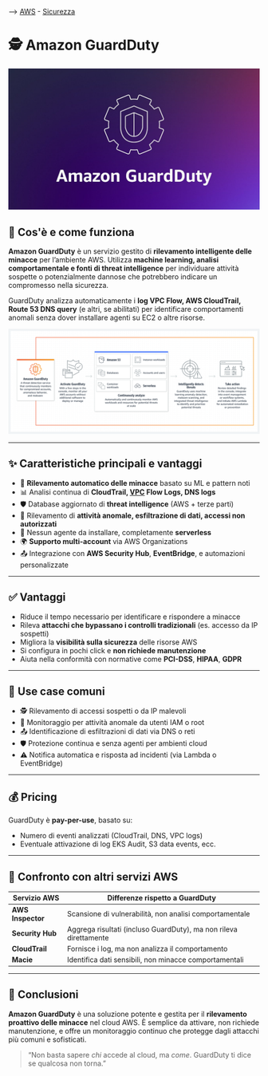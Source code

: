 --> [AWS](/00-Intro/AWS.md)  -  [Sicurezza](/09-Sicurezza-Compliance-Governance/Sicurezza-Compliance-Governance.md)
# 🕵️ Amazon GuardDuty

![logo](/09-Sicurezza-Compliance-Governance/img/guardduty-logo.jpeg)

## 📘 Cos'è e come funziona

**Amazon GuardDuty** è un servizio gestito di **rilevamento intelligente delle minacce** per l’ambiente AWS. Utilizza **machine learning, analisi comportamentale e fonti di threat intelligence** per individuare attività sospette o potenzialmente dannose che potrebbero indicare un compromesso nella sicurezza.

GuardDuty analizza automaticamente i **log VPC Flow, AWS CloudTrail, Route 53 DNS query** (e altri, se abilitati) per identificare comportamenti anomali senza dover installare agenti su EC2 o altre risorse.

![GuardDuty](/09-Sicurezza-Compliance-Governance/img/guardduty.png)

---

## ✨ Caratteristiche principali e vantaggi

- 🤖 **Rilevamento automatico delle minacce** basato su ML e pattern noti
- 📊 Analisi continua di **CloudTrail, [VPC](/03-CDN-e-Networking/Amazon-VPC.md) Flow Logs, DNS logs**
- 🛡️ Database aggiornato di **threat intelligence** (AWS + terze parti)
- 🧠 Rilevamento di **attività anomale, esfiltrazione di dati, accessi non autorizzati**
- 🔁 Nessun agente da installare, completamente **serverless**
- 🌍 **Supporto multi-account** via AWS Organizations
- 📤 Integrazione con **AWS Security Hub**, **EventBridge**, e automazioni personalizzate

---

## ✅ Vantaggi

- Riduce il tempo necessario per identificare e rispondere a minacce
- Rileva **attacchi che bypassano i controlli tradizionali** (es. accesso da IP sospetti)
- Migliora la **visibilità sulla sicurezza** delle risorse AWS
- Si configura in pochi click e **non richiede manutenzione**
- Aiuta nella conformità con normative come **PCI-DSS**, **HIPAA**, **GDPR**

---

## 🚀 Use case comuni

- 🕵️ Rilevamento di accessi sospetti o da IP malevoli
- 🧪 Monitoraggio per attività anomale da utenti IAM o root
- 📤 Identificazione di esfiltrazioni di dati via DNS o reti
- 🛡️ Protezione continua e senza agenti per ambienti cloud
- ⚠️ Notifica automatica e risposta ad incidenti (via Lambda o EventBridge)

---

## 💰 Pricing

GuardDuty è **pay-per-use**, basato su:

- Numero di eventi analizzati (CloudTrail, DNS, VPC logs)
- Eventuale attivazione di log EKS Audit, S3 data events, ecc.

---

## 🔄 Confronto con altri servizi AWS

| Servizio AWS          | Differenze rispetto a GuardDuty                                   |
|------------------------|--------------------------------------------------------------------|
| **AWS Inspector**     | Scansione di vulnerabilità, non analisi comportamentale           |
| **Security Hub**      | Aggrega risultati (incluso GuardDuty), ma non rileva direttamente |
| **CloudTrail**        | Fornisce i log, ma non analizza il comportamento                  |
| **Macie**             | Identifica dati sensibili, non minacce comportamentali            |

---

## 📌 Conclusioni

**Amazon GuardDuty** è una soluzione potente e gestita per il **rilevamento proattivo delle minacce** nel cloud AWS. È semplice da attivare, non richiede manutenzione, e offre un monitoraggio continuo che protegge dagli attacchi più comuni e sofisticati.

> “Non basta sapere *chi* accede al cloud, ma *come*. GuardDuty ti dice se qualcosa non torna.”

